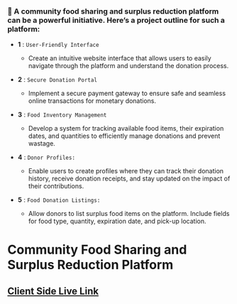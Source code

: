 ### 🧮 A community food sharing and surplus reduction platform can be a powerful initiative. Here’s a project outline for such a platform:

- **1** : `User-Friendly Interface`
   - Create an intuitive website interface that allows users to easily navigate through the platform and understand the donation process.

- **2** : `Secure Donation Portal`
    - Implement a secure payment gateway to ensure safe and seamless online transactions for monetary donations.

- **3** : `Food Inventory Management`
    - Develop a system for tracking available food items, their expiration dates, and quantities to efficiently manage donations and prevent wastage.

- **4** : `Donor Profiles:`
    - Enable users to create profiles where they can track their donation history, receive donation receipts, and stay updated on the impact of their contributions.

- **5** : `Food Donation Listings:`
    - Allow donors to list surplus food items on the platform. Include fields for food type, quantity, expiration date, and pick-up location.


# Community Food Sharing and Surplus Reduction Platform


## [ Client Side Live Link ](broaaken-heat.surge.sh)